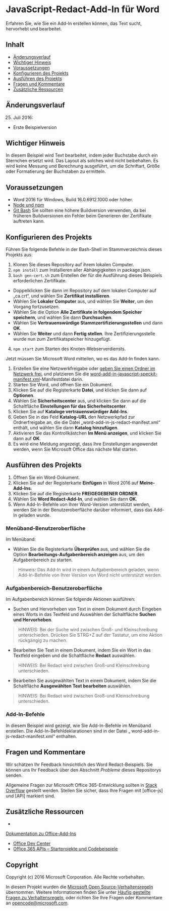 # <a name="word--javascript-redact-add-in"></a>JavaScript-Redact-Add-In für Word

Erfahren Sie, wie Sie ein Add-In erstellen können, das Text sucht, hervorhebt und bearbeitet.    

## <a name="table-of-contents"></a>Inhalt
* [Änderungsverlauf](#change-history)
* [Wichtiger Hinweis](#important-note)
* [Voraussetzungen](#prerequisites)
* [Konfigurieren des Projekts](#configure-the-project)
* [Ausführen des Projekts](#run-the-project)
* [Fragen und Kommentare](#questions-and-comments)
* [Zusätzliche Ressourcen](#additional-resources)

## <a name="change-history"></a>Änderungsverlauf

25. Juli 2016:
* Erste Beispielversion

## <a name="important-note"></a>Wichtiger Hinweis

In diesem Beispiel wird Text bearbeitet, indem jeder Buchstabe durch ein Sternchen ersetzt wird.  Das Layout als solches wird nicht beibehalten.  Es wird keine Messung und Berechnung ausgeführt, um die Schriftart, Größe oder Formatierung der Buchstaben zu ermitteln.

## <a name="prerequisites"></a>Voraussetzungen

* Word 2016 für Windows, Build 16.0.6912.1000 oder höher.
* [Node und npm](https://nodejs.org/en/)
* [Git Bash](https://git-scm.com/downloads) Sie sollten eine höhere Buildversion verwenden, da bei früheren Buildversionen ein Fehler beim Generieren der Zertifikate auftreten kann.

## <a name="configure-the-project"></a>Konfigurieren des Projekts

Führen Sie folgende Befehle in der Bash-Shell im Stammverzeichnis dieses Projekts aus:

1. Klonen Sie dieses Repository auf ihrem lokalen Computer.
2. ```npm install``` zum Installieren aller Abhängigkeiten in package.json.
3. ```bash gen-cert.sh``` zum Erstellen der für die Ausführung dieses Beispiels erforderlichen Zertifikate. 
* Doppelklicken Sie dann im Repository auf dem lokalen Computer auf „ca.crt“, und wählen Sie **Zertifikat installieren**. 
* Wählen Sie **Lokaler Computer** aus, und wählen Sie **Weiter**, um den Vorgang fortzusetzen. 
* Wählen Sie die Option **Alle Zertifikate in folgendem Speicher speichern**, und wählen Sie dann **Durchsuchen**.  
* Wählen Sie **Vertrauenswürdige Stammzertifizierungsstellen** und dann **OK**. 
* Wählen Sie **Weiter** und dann **Fertig stellen**. Ihre Zertifizierungsstelle wurde nun zum Zertifikatspeicher hinzugefügt.
4. ```npm start``` zum Starten des Knoten-Webserverdiensts.

Jetzt müssen Sie Microsoft Word mitteilen, wo es das Add-In finden kann.

1. Erstellen Sie eine Netzwerkfreigabe oder [geben Sie einen Ordner im Netzwerk frei](https://technet.microsoft.com/en-us/library/cc770880.aspx), und platzieren Sie die [word-add-in-javascript-speckit-manifest.xml](word-add-in-javascript-speckit-manifest.xml)-Manifestdatei darin.
3. Starten Sie Word, und öffnen Sie ein Dokument.
4. Klicken Sie auf die Registerkarte **Datei**, und klicken Sie dann auf **Optionen**.
5. Wählen Sie **Sicherheitscenter** aus, und klicken Sie dann auf die Schaltfläche **Einstellungen für das Sicherheitscenter**.
6. Klicken Sie auf **Kataloge vertrauenswürdiger Add-Ins**.
7. Geben Sie in das Feld **Katalog-URL** den Netzwerkpfad zur Ordnerfreigabe an, die die Datei „word-add-in-js-redact-manifest.xml“ enthält, und wählen Sie dann **Katalog hinzufügen**.
8. Aktivieren Sie das Kontrollkästchen **Im Menü anzeigen**, und klicken Sie dann auf **OK**.
9. Es wird eine Meldung angezeigt, dass Ihre Einstellungen angewendet werden, wenn Sie Microsoft Office das nächste Mal starten.

## <a name="run-the-project"></a>Ausführen des Projekts

1. Öffnen Sie ein Word-Dokument.
2. Klicken Sie auf der Registerkarte **Einfügen** in Word 2016 auf **Meine-Add-Ins**.
3. Klicken Sie auf die Registerkarte **FREIGEGEBENER ORDNER**.
4. Wählen Sie **Word Redact-Add-In**, und wählen Sie dann **OK**.
5. Wenn Add-In-Befehle von Ihrer Word-Version unterstützt werden, werden Sie in der Benutzeroberfläche darüber informiert, dass das Add-In geladen wurde.

### <a name="ribbon-ui"></a>Menüband-Benutzeroberfläche

Im Menüband:
* Wählen Sie die Registerkarte **Überprüfen** aus, und wählen Sie die Option **Bearbeitungs-Aufgabenbereich anzeigen** aus, um den Aufgabenbereich zu starten.

 > Hinweis: Das Add-In wird in einem Aufgabenbereich geladen, wenn Add-In-Befehle von Ihrer Version von Word nicht unterstützt werden.

### <a name="task-pane-ui"></a>Aufgabenbereich-Benutzeroberfläche

Im Aufgabenbereich können Sie folgende Aktionen ausführen:
* Suchen und Hervorheben von Text in einem Dokument durch Eingeben eines Worts in das Textfeld und Auswählen der Schaltfläche **Suchen und Hervorheben**.
  
> HINWEIS:  Bei der Suche wird zwischen Groß- und Kleinschreibung unterschieden.  Drücken Sie STRG+Z auf der Tastatur, um eine Aktion rückgängig zu machen.

* Bearbeiten Sie Text in einem Dokument, indem Sie ein Wort in das Textfeld eingeben und die Schaltfläche **Redact** auswählen.
  
> HINWEIS:  Bei Redact wird zwischen Groß-und Kleinschreibung unterschieden.   

* Bearbeiten Sie ausgewählten Text in einem Dokument, indem Sie die Schaltfläche **Ausgewählten Text bearbeiten** auswählen.
  
> HINWEIS:  Bei Redact wird zwischen Groß-und Kleinschreibung unterschieden.       
  
### <a name="add-in-commands"></a>Add-In-Befehle

In diesem Beispiel wird gezeigt, wie Sie Add-In-Befehle im Menüband erstellen. Die Add-In-Befehldeklarationen sind in der Datei „ word-add-in-js-redact-manifest.xml“ enthalten. 

## <a name="questions-and-comments"></a>Fragen und Kommentare

Wir schätzen Ihr Feedback hinsichtlich des Word Redact-Beispiels. Sie können uns Ihr Feedback über den Abschnitt *Probleme* dieses Repositorys senden.

Allgemeine Fragen zur Microsoft Office 365-Entwicklung sollten in [Stack Overflow](http://stackoverflow.com/questions/tagged/office-js+API) gestellt werden. Stellen Sie sicher, dass Ihre Fragen mit [office-js] und [API] markiert sind.

## <a name="additional-resources"></a>Zusätzliche Ressourcen

* 

  [Dokumentation zu Office-Add-Ins](https://msdn.microsoft.com/en-us/library/office/jj220060.aspx)
* [Office Dev Center](http://dev.office.com/)
* [Office 365 APIs – Startprojekte und Codebeispiele](http://msdn.microsoft.com/en-us/office/office365/howto/starter-projects-and-code-samples)

## <a name="copyright"></a>Copyright
Copyright (c) 2016 Microsoft Corporation. Alle Rechte vorbehalten.



In diesem Projekt wurden die [Microsoft Open Source-Verhaltensregeln](https://opensource.microsoft.com/codeofconduct/) übernommen. Weitere Informationen finden Sie unter [Häufig gestellte Fragen zu Verhaltensregeln](https://opensource.microsoft.com/codeofconduct/faq/), oder richten Sie Ihre Fragen oder Kommentare an [opencode@microsoft.com](mailto:opencode@microsoft.com).
